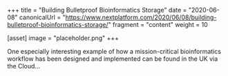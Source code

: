 +++
title = "Building Bulletproof Bioinformatics Storage"
date = "2020-06-08"
canonicalUrl = "https://www.nextplatform.com/2020/06/08/building-bulletproof-bioinformatics-storage/"
fragment = "content"
weight = 10

[asset]
    image = "placeholder.png"
+++

One especially interesting example of how a mission-critical bioinformatics 
workflow has been designed and implemented can be found in the UK via the 
Cloud...
